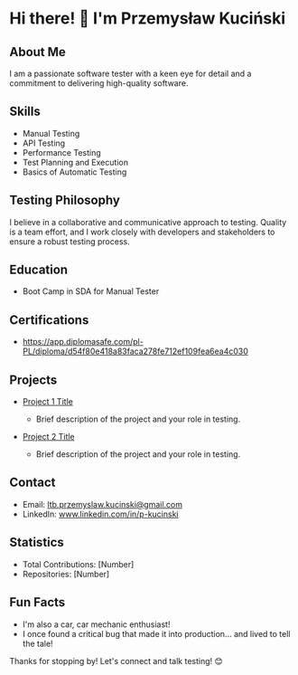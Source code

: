 # Hi there! 👋 I'm Przemysław Kuciński

## About Me
I am a passionate software tester with a keen eye for detail and a commitment to delivering high-quality software.

## Skills
- Manual Testing
- API Testing
- Performance Testing
- Test Planning and Execution
- Basics of Automatic Testing 

## Testing Philosophy
I believe in a collaborative and communicative approach to testing. Quality is a team effort, and I work closely with developers and stakeholders to ensure a robust testing process.

## Education
- Boot Camp in SDA for Manual Tester

## Certifications
- https://app.diplomasafe.com/pl-PL/diploma/d54f80e418a83faca278fe712ef109fea6ea4c030

## Projects
- [Project 1 Title](link-to-repo)
  - Brief description of the project and your role in testing.

- [Project 2 Title](link-to-repo)
  - Brief description of the project and your role in testing.


## Contact
- Email: ltb.przemyslaw.kucinski@gmail.com
- LinkedIn: www.linkedin.com/in/p-kucinski

## Statistics
- Total Contributions: [Number]
- Repositories: [Number]

## Fun Facts
- I'm also a car, car mechanic enthusiast!
- I once found a critical bug that made it into production... and lived to tell the tale!

Thanks for stopping by! Let's connect and talk testing! 😊
